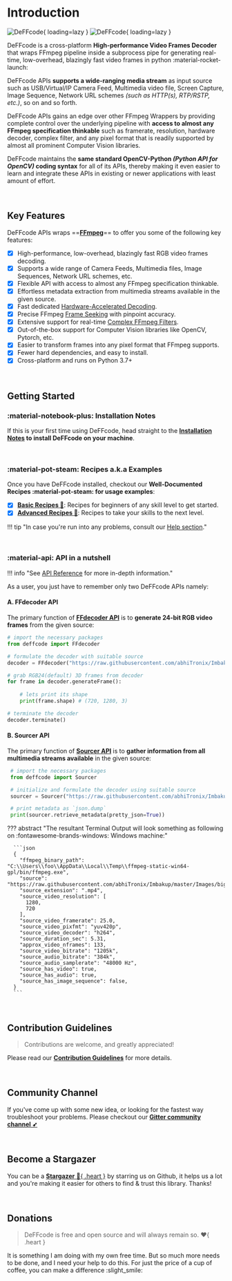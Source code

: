<!--
===============================================
DeFFcode library source-code is deployed under the Apache 2.0 License:

Copyright (c) 2021 Abhishek Thakur(@abhiTronix) <abhi.una12@gmail.com>

Licensed under the Apache License, Version 2.0 (the "License");
you may not use this file except in compliance with the License.
You may obtain a copy of the License at

   http://www.apache.org/licenses/LICENSE-2.0

Unless required by applicable law or agreed to in writing, software
distributed under the License is distributed on an "AS IS" BASIS,
WITHOUT WARRANTIES OR CONDITIONS OF ANY KIND, either express or implied.
See the License for the specific language governing permissions and
limitations under the License.
===============================================
-->

# Introduction

![DeFFcode](assets/images/deffcode.png#only-light){ loading=lazy }
![DeFFcode](assets/images/deffcode-dark.png#only-dark){ loading=lazy }

DeFFcode is a cross-platform **High-performance Video Frames Decoder** that wraps FFmpeg pipeline inside a subprocess pipe for generating real-time, low-overhead, blazingly fast video frames in python :material-rocket-launch:

DeFFcode APIs **supports a wide-ranging media stream** as input source such as USB/Virtual/IP Camera Feed, Multimedia video file, Screen Capture, Image Sequence, Network URL schemes _(such as HTTP(s), RTP/RSTP, etc.)_, so on and so forth. 

DeFFcode APIs gains an edge over other FFmpeg Wrappers by providing complete control over the underlying pipeline with **access to almost any FFmpeg specification thinkable** such as framerate, resolution, hardware decoder, complex filter, and any pixel format that is readily supported by almost all prominent Computer Vision libraries. 

DeFFcode maintains the **same standard OpenCV-Python _(Python API for OpenCV)_ coding syntax** for all of its APIs, thereby making it even easier to learn and integrate these APIs in existing or newer applications with least amount of effort.

&thinsp;

## Key Features

DeFFcode APIs wraps ==[**FFmpeg**][ffmpeg]== to offer you some of the following key features:

- [x] High-performance, low-overhead, blazingly fast RGB video frames decoding.
- [x] Supports a wide range of Camera Feeds, Multimedia files, Image Sequences, Network URL schemes, etc.
- [x] Flexible API with access to almost any FFmpeg specification thinkable.
- [x] Effortless metadata extraction from multimedia streams available in the given source.
- [x] Fast dedicated [Hardware-Accelerated Decoding](examples/advanced/#gpu-enabled-hardware-accelerated-decoding).
- [x] Precise FFmpeg [Frame Seeking](examples/basic/#saving-keyframes-as-image) with pinpoint accuracy.
- [x] Extensive support for real-time [Complex FFmpeg Filters](examples/advanced/#generating-video-with-complex-filter-applied).
- [x] Out-of-the-box support for Computer Vision libraries like OpenCV, Pytorch, etc.
- [x] Easier to transform frames into any pixel format that FFmpeg supports.
- [x] Fewer hard dependencies, and easy to install. 
- [x] Cross-platform and runs on Python 3.7+

<!--
- [x] Lossless Transcoding support with [WriteGear](https://abhitronix.github.io/deffcode/latest/gears/writegear/introduction/). #TODO
-->

&thinsp;


## Getting Started


### :material-notebook-plus: Installation Notes

If this is your first time using DeFFcode, head straight to the **[Installation Notes](installation/#installation-notes) to install DeFFcode on your machine**.

&nbsp;

### :material-pot-steam: Recipes a.k.a Examples


Once you have DeFFcode installed, checkout our **Well-Documented Recipes :material-pot-steam: for usage examples**:

- [x] [**Basic Recipes :cake:**](examples/basic): Recipes for beginners of any skill level to get started.
- [x] [**Advanced Recipes :croissant:**](examples/advanced): Recipes to take your skills to the next level.

!!! tip "In case you're run into any problems, consult our [Help section](help/get_help)."

&nbsp;

### :material-api: API in a nutshell

!!! info "See [API Reference](reference/ffdecoder/#ffdecoder-api) for more in-depth information."

As a user, you just have to remember only two DeFFcode APIs namely:

#### A. FFdecoder API 

The primary function of [**FFdecoder API**](reference/ffdecoder/#ffdecoder-api) is to **generate 24-bit RGB video frames** from the given source:

```py
# import the necessary packages
from deffcode import FFdecoder

# formulate the decoder with suitable source
decoder = FFdecoder("https://raw.githubusercontent.com/abhiTronix/Imbakup/master/Images/big_buck_bunny_720p_1mb.mp4").formulate()

# grab RGB24(default) 3D frames from decoder
for frame in decoder.generateFrame():
    
    # lets print its shape
    print(frame.shape) # (720, 1280, 3)

# terminate the decoder
decoder.terminate()
```

#### B. Sourcer API 

The primary function of [**Sourcer API**](reference/sourcer/#sourcer-api) is to **gather information from all multimedia streams available** in the given source:

```python
 # import the necessary packages
 from deffcode import Sourcer

 # initialize and formulate the decoder using suitable source
 sourcer = Sourcer("https://raw.githubusercontent.com/abhiTronix/Imbakup/master/Images/big_buck_bunny_720p_1mb.mp4").probe_stream()

 # print metadata as `json.dump`
 print(sourcer.retrieve_metadata(pretty_json=True))

```

??? abstract "The resultant Terminal Output will look something as following on :fontawesome-brands-windows: Windows machine:"
     
      ```json
      {
        "ffmpeg_binary_path": "C:\\Users\\foo\\AppData\\Local\\Temp\\ffmpeg-static-win64-gpl/bin/ffmpeg.exe",
        "source": "https://raw.githubusercontent.com/abhiTronix/Imbakup/master/Images/big_buck_bunny_720p_1mb.mp4",
        "source_extension": ".mp4",
        "source_video_resolution": [
          1280,
          720
        ],
        "source_video_framerate": 25.0,
        "source_video_pixfmt": "yuv420p",
        "source_video_decoder": "h264",
        "source_duration_sec": 5.31,
        "approx_video_nframes": 133,
        "source_video_bitrate": "1205k",
        "source_audio_bitrate": "384k",
        "source_audio_samplerate": "48000 Hz",
        "source_has_video": true,
        "source_has_audio": true,
        "source_has_image_sequence": false,
      }
      ```


&thinsp;


## Contribution Guidelines

> Contributions are welcome, and greatly appreciated!  

Please read our [**Contribution Guidelines**](contribution/) for more details.

&thinsp;

## Community Channel

If you've come up with some new idea, or looking for the fastest way troubleshoot your problems. Please checkout our [**Gitter community channel ➶**][gitter]

&thinsp; 

## Become a Stargazer

You can be a  [**Stargazer** :star2:{ .heart }][stargazer]  by starring us on Github, it helps us a lot and you're making it easier for others to find & trust this library. Thanks!

&thinsp;

## Donations

> DeFFcode is free and open source and will always remain so. :heart:{ .heart }

It is something I am doing with my own free time. But so much more needs to be done, and I need your help to do this. For just the price of a cup of coffee, you can make a difference :slight_smile:

<script type='text/javascript' src='https://ko-fi.com/widgets/widget_2.js'></script><script type='text/javascript'>kofiwidget2.init('Support Me on Ko-fi', '#eba100', 'W7W8WTYO');kofiwidget2.draw();</script> 


&thinsp;

<!--
External URLs
-->

[gitter]: https://gitter.im/deffcode-python/community
[stargazer]: https://github.com/abhiTronix/deffcode/stargazers
[ffmpeg]:https://www.ffmpeg.org/
